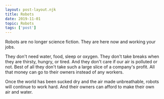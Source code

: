 ```yaml
---
layout: post-layout.njk
title: Robots
date: 2019-11-01
topic: Robots
tags: ['post']
---
```


<!-- Excerpt Start -->Robots are no longer science fiction. They are here now and working your jobs.<!-- Excerpt End -->

They don't need water, food, sleep or oxygen. They don't take breaks when they are thirsty, hungry, or tired. And they don't care if our air is polluted or not. Best of all they don't take such a large slice of a company's profit. All that money can go to their owners instead of any workers.

Once the world has been sucked dry and the air made unbreathable, robots will continue to work hard. And their owners can afford to make their own air and water.
